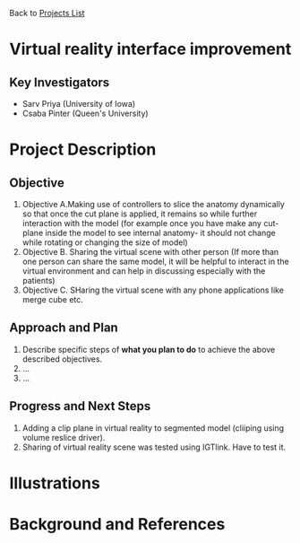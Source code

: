 Back to [Projects List](../../README.md#ProjectsList)

# Virtual reality interface improvement

## Key Investigators

- Sarv Priya (University of Iowa)
- Csaba Pinter (Queen's University)


# Project Description

<!-- Currently, only one user can interact with virtual reality scene at one time limiting the sharing of scene between multiple users. Also, while using Virtual reality headsets, the headset works as a slicer to see the inside anatomy for example in heart. However for this we need to bring the model close to the headset and the moment you try to rotate or change size of model- that cut-plane is lost. -->

## Objective

<!-- Describe here WHAT you would like to achieve (what you will have as end result). -->

1. Objective A.Making use of controllers to slice the anatomy dynamically  so that once the cut plane is applied, it remains so while further interaction with the model (for example once you have make any cut-plane inside the model to see internal anatomy- it should not change while rotating or changing the size of model)
1. Objective B. Sharing the virtual scene with other person (If more than one person can share the same model, it will be helpful to interact in the virtual environment and can help in discussing especially with the patients)
1. Objective C. SHaring the virtual scene with any phone applications like merge cube etc.

## Approach and Plan

<!-- Describe here HOW you would like to achieve the objectives stated above. -->

1. Describe specific steps of **what you plan to do** to achieve the above described objectives.
1. ...
1. ...

## Progress and Next Steps

<!-- Update this section as you make progress, describing of what you have ACTUALLY DONE. If there are specific steps that you could not complete then you can describe them here, too. -->

1. Adding a clip plane in virtual reality to segmented model (cliiping using volume reslice driver).
2. Sharing of virtual reality scene was tested using IGTlink. Have to test it.


# Illustrations

<!-- This is one cine 4D model with virtual reality scene that has nice example of cut-planes being maintained while further interacting with the models
https://drive.google.com/file/d/1ahwhjDRkpquo04mMinnnqra6nrKhw-De/view?usp=sharing
![Description of picture](Example2.jpg)
![Some more images](Example2.jpg)
-->

# Background and References

<!-- If you developed any software, include link to the source code repository. If possible, also add links to sample data, and to any relevant publications. -->
